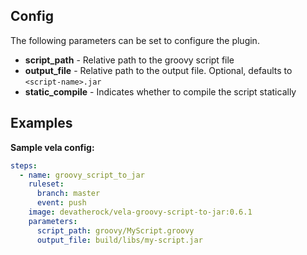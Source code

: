 ## Config

The following parameters can be set to configure the plugin.

* **script_path** - Relative path to the groovy script file
* **output_file** - Relative path to the output file. Optional, defaults to	`<script-name>.jar`
* **static_compile** - Indicates whether to compile the script statically

## Examples

**Sample vela config:**
```yaml
steps:
  - name: groovy_script_to_jar
    ruleset:
      branch: master
      event: push
    image: devatherock/vela-groovy-script-to-jar:0.6.1
    parameters:
      script_path: groovy/MyScript.groovy
      output_file: build/libs/my-script.jar
```